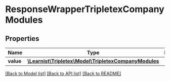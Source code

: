 # ResponseWrapperTripletexCompanyModules

## Properties
Name | Type | Description | Notes
------------ | ------------- | ------------- | -------------
**value** | [**\Learnist\Tripletex\Model\TripletexCompanyModules**](TripletexCompanyModules.md) |  | [optional] 

[[Back to Model list]](../../README.md#documentation-for-models) [[Back to API list]](../../README.md#documentation-for-api-endpoints) [[Back to README]](../../README.md)

